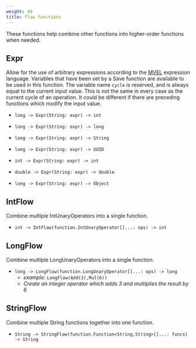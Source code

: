 ```yaml
---
weight: 40
title: flow functions
---
```


These functions help combine other functions into higher-order functions when needed.
## Expr

Allow for the use of arbitrary expressions according to the [MVEL](http://mvel.documentnode.com/) expression language. Variables that have been set by a Save function are available to be used in this function. The variable name `cycle` is reserved, and is always equal to the current input value. This is not the same in every case as the current cycle of an operation. It could be different if there are preceding functions which modify the input value.

- `long -> Expr(String: expr) -> int`

- `long -> Expr(String: expr) -> long`

- `long -> Expr(String: expr) -> String`

- `long -> Expr(String: expr) -> UUID`

- `int -> Expr(String: expr) -> int`

- `double -> Expr(String: expr) -> double`

- `long -> Expr(String: expr) -> Object`

## IntFlow

Combine multiple IntUnaryOperators into a single function.

- `int -> IntFlow(function.IntUnaryOperator[]...: ops) -> int`

## LongFlow

Combine multiple LongUnaryOperators into a single function.

- `long -> LongFlow(function.LongUnaryOperator[]...: ops) -> long`
  - *example:* `LongFlow(Add(3),Mul(6))`
  - *Create an integer operator which adds 3 and multiplies the result by 6*

## StringFlow

Combine multiple String functions together into one function.

- `String -> StringFlow(function.Function<String,String>[]...: funcs) -> String`

